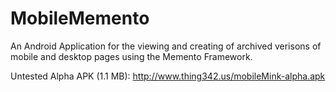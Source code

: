 # MobileMemento
An Android Application for the viewing and creating of archived verisons of mobile and desktop pages using the Memento Framework.

Untested Alpha APK (1.1 MB): http://www.thing342.us/mobileMink-alpha.apk
